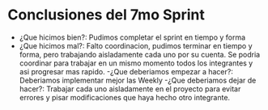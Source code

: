 # Conclusiones del 7mo Sprint
- ¿Que hicimos bien?: Pudimos completar el sprint en tiempo y forma
- ¿Que hicimos mal?: Falto coordinacion, pudimos terminar en tiempo y forma, pero trabajando aisladamente cada uno por su cuenta. Se podria coordinar para trabajar en un mismo momento todos los integrantes y asi progresar mas rapido.
-¿Que deberiamos empezar a hacer?: Deberiamos implementar mejor las Weekly 
-¿Que deberiamos dejar de hacer?: Trabajar cada uno aisladamente en el proyecto para evitar errores y pisar modificaciones que haya hecho otro integrante.